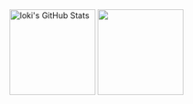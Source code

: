 <div>
  <img height="150em" src="https://github-readme-stats.vercel.app/api?username=alex-reinfoce&show_icons=true&layout=compact&hide=stars&count_private=true" alt="loki's GitHub Stats"/>
  <img height="150em" src="https://github-readme-stats.vercel.app/api/top-langs/?username=alex-reinfoce&layout=compact&count_private=true&hide=html" />
</div>
